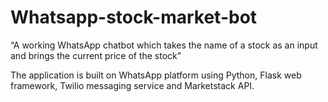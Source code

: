 # Whatsapp-stock-market-bot

“A working WhatsApp chatbot which takes the name of a stock as an input and brings the current price of the stock”

The application is built on WhatsApp platform using Python, Flask web framework, Twilio messaging service and Marketstack API.
